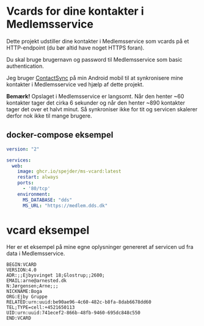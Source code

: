 # Vcards for dine kontakter i Medlemsservice

Dette projekt udstiller dine kontakter i Medlemsservice som vcards på
et HTTP-endpoint (du bør altid have noget HTTPS foran).

Du skal bruge brugernavn og password til Medlemsservice som basic
authentication.

Jeg bruger
[ContactSync](https://play.google.com/store/apps/details?id=com.vcard.android)
på min Android mobil til at synkronisere mine kontakter i
Medlemsservice ved hjælp af dette projekt.

**Bemærk!** Opslaget i Medlemsservice er langsomt. Når den henter ~60
kontakter tager det cirka 6 sekunder og når den henter ~890 kontakter
tager det over et halvt minut. Så synkroniser ikke for tit og servicen
skalerer derfor nok ikke til mange brugere.

## docker-compose eksempel

```yaml
version: "2"

services:
  web:
    image: ghcr.io/spejder/ms-vcard:latest
    restart: always
    ports:
      - '80/tcp'
    environment:
      MS_DATABASE: "dds"
      MS_URL: "https://medlem.dds.dk"
```

# vcard eksempel

Her er et eksempel på mine egne oplysninger genereret af servicen ud
fra data i Medlemsservice.

```vcard
BEGIN:VCARD
VERSION:4.0
ADR:;;Ejbysvinget 18;Glostrup;;2600;
EMAIL:arne@arnested.dk
N:Jørgensen;Arne;;;
NICKNAME:Boga
ORG:Ejby Gruppe
RELATED:urn:uuid:be90ae96-4c60-482c-b8fa-8dab6678dd60
TEL;TYPE=cell:+4521650113
UID:urn:uuid:741ecef2-866b-48fb-9460-695dc848c550
END:VCARD
```
